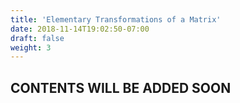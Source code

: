 ```yaml
---
title: 'Elementary Transformations of a Matrix'
date: 2018-11-14T19:02:50-07:00
draft: false
weight: 3
---
```

## CONTENTS WILL BE ADDED SOON